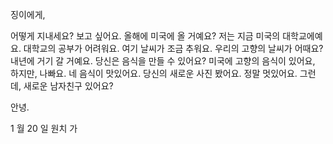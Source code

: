 징이에게,

어떻게 지내세요? 보고 싶어요. 올해에 미국에 올 거예요? 저는 지금 미국의 대학교에예요. 대학교의 공부가 어려워요. 여기 날씨가 조금 추워요. 우리의 고향의 날씨가 어때요? 내년에 거기 갈 거예요. 당신은 음식을 만들 수 있어요? 미국에 고향의 음식이 있어요, 하지만, 나빠요. 네 음식이 맛있어요. 당신의 새로운 사진 봤어요. 정말 멋있어요. 그런데, 새로운 남자친구 있어요?

안녕.

1 월 20 일 원치 가
